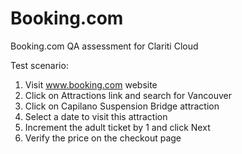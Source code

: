# Booking.com
Booking.com QA assessment for Clariti Cloud

Test scenario:
1. Visit www.booking.com website
2. Click on Attractions link and search for Vancouver
3. Click on Capilano Suspension Bridge attraction
4. Select a date to visit this attraction 
5. Increment the adult ticket by 1 and click Next
6. Verify the price on the checkout page
